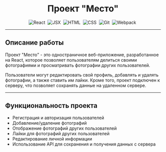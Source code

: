 <h1 align="center">Проект "Место"</h1>

<div align="center">
    <img src="https://img.shields.io/badge/react-%2320232a.svg?style=for-the-badge&logo=react&logoColor=%2361DAFB" title="React" alt="React"/>&nbsp;
    <img src="https://img.shields.io/badge/jsx-%2320232a.svg?style=for-the-badge&logo=jsx&logoColor=%2361DAFB" title="JSX" alt="JSX"/>&nbsp;
    <img src="https://img.shields.io/badge/html5-%23E34F26.svg?style=for-the-badge&logo=html5&logoColor=white" title="HTML5" alt="HTML"/>&nbsp;
  <img src="https://img.shields.io/badge/css3-6DA55F.svg?style=for-the-badge&logo=css3&logoColor=blue"  title="CSS3" alt="CSS" />&nbsp;
    <img src="https://img.shields.io/badge/git-%23F05033.svg?style=for-the-badge&logo=git&logoColor=white" title="Git" **alt="Git"/>&nbsp;
    <img src="https://img.shields.io/badge/webpack-%238DD6F9.svg?style=for-the-badge&logo=webpack&logoColor=black" title="Webpack" **alt="Webpack"/>&nbsp;
</div>

---

<h2> Описание работы</h2>
<p>Проект "Место" - это одностраничное веб-приложение, разработанное на React, которое позволяет пользователям делиться своими фотографиями и просматривать фотографии других пользователей.

Пользователи могут редактировать свой профиль, добавлять и удалять фотографии, а также ставить им лайки. Кроме того, проект подключен к серверу, что позволяет сохранять данные на удаленном сервере. </p>

---

<h2>Функциональность проекта</h2>
<ul>
<li>Регистрация и авторизация пользователей</li>
<li>Добавление/удаление фотографий</li>
<li>Отображение фотографий других пользователей</li>
<li>Лайки для фотографий других пользователей</li>
<li>Редактирование личной информации</li>
<li>Использование API для сохранения и получения данных с сервера</li>
</ul>&nbsp;
